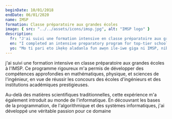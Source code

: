 ```yaml
---
beginDate: 10/01/2018
endDate: 06/01/2020
name: IMSP
formation: Classe préparatoire aux grandes écoles
image: { src: "../../assets/icons/imsp.jpg", alt: "IMSP logo" }
description:
  fr: "J'ai suivi une formation intensive en classe préparatoire aux grandes écoles à l'IMSP, où j'ai développé des compétences solides en <strong>mathématiques, physique et sciences de l'ingénieur</strong>, tout en découvrant les bases de la <strong>programmation</strong>, ce qui m'a permis de développer une passion pour l'informatique."
  en: "I completed an intensive preparatory program for top-tier schools at IMSP, where I developed strong skills in <strong>mathematics, physics, and engineering sciences</strong>, while discovering the basics of <strong>programming</strong>, which sparked my passion for computer science."
  yo: "Mo ti pari eto ikẹkọ aladanla fun awọn ile-iwe giga ni IMSP, nibiti mo ti ni idagbasoke awọn ọgbọn to lagbara ninu <strong>mathimatiiki, fisiksi, ati imọ-ẹrọ</strong>, lakoko ti mo n ṣawari ipilẹ ti <strong>siseto</strong>, eyi ti o mu ifẹ mi si imọ-ẹrọ kọmputa."
---
```


j'ai suivi une formation intensive en classe préparatoire aux grandes écoles à l'IMSP. Ce programme rigoureux m'a permis de développer des compétences approfondies en mathématiques, physique, et sciences de l'ingénieur, en vue de réussir les concours des écoles d'ingénieurs et des institutions académiques prestigieuses.

Au-delà des matières scientifiques traditionnelles, cette expérience m'a également introduit au monde de l'informatique. En découvrant les bases de la programmation, de l'algorithmique et des systèmes informatiques, j'ai développé une véritable passion pour ce domaine
